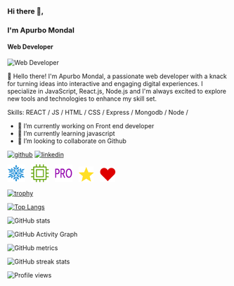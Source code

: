 ### Hi there 👋, 
### I'm Apurbo Mondal
#### Web Developer
![Web Developer](https://i.ibb.co/7nS2D14/Pro-Developers-Colorful-Dark-Gray-Orange-Linked-In-Banner.png)

👋 Hello there! I'm Apurbo Mondal, a passionate web developer with a knack for turning ideas into interactive and engaging digital experiences. I specialize in JavaScript, React.js, Node.js and I'm always excited to explore new tools and technologies to enhance my skill set.

Skills: REACT / JS / HTML / CSS / Express / Mongodb / Node /

- 🔭 I’m currently working on Front end developer 
- 🌱 I’m currently learning javascript 
- 👯 I’m looking to collaborate on Github 


[<img src='https://cdn.jsdelivr.net/npm/simple-icons@3.0.1/icons/github.svg' alt='github' height='40'>](https://github.com/apurbomondal85)  [<img src='https://cdn.jsdelivr.net/npm/simple-icons@3.0.1/icons/linkedin.svg' alt='linkedin' height='40'>](https://www.linkedin.com/in/apurbo5485/)  

<a href='https://archiveprogram.github.com/'><img src='https://raw.githubusercontent.com/acervenky/animated-github-badges/master/assets/acbadge.gif' width='40' height='40'></a> <a href='https://docs.github.com/en/developers'><img src='https://raw.githubusercontent.com/acervenky/animated-github-badges/master/assets/devbadge.gif' width='40' height='40'></a> <a href='https://github.com/pricing'><img src='https://raw.githubusercontent.com/acervenky/animated-github-badges/master/assets/pro.gif' width='40' height='40'></a> <a href='https://stars.github.com/'><img src='https://raw.githubusercontent.com/acervenky/animated-github-badges/master/assets/starbadge.gif' width='35' height='35'></a> <a href='https://docs.github.com/en/github/supporting-the-open-source-community-with-github-sponsors'><img src='https://raw.githubusercontent.com/acervenky/animated-github-badges/master/assets/sponsorbadge.gif' width='35' height='35'></a> 

[![trophy](https://github-profile-trophy.vercel.app/?username=apurbomondal85)](https://github.com/ryo-ma/github-profile-trophy)

[![Top Langs](https://github-readme-stats.vercel.app/api/top-langs/?username=apurbomondal85)](https://github.com/anuraghazra/github-readme-stats)

![GitHub stats](https://github-readme-stats.vercel.app/api?username=apurbomondal85&show_icons=true)  

![GitHub Activity Graph](https://activity-graph.herokuapp.com/graph?username=apurbomondal85)  

![GitHub metrics](https://metrics.lecoq.io/apurbomondal85)  

![GitHub streak stats](https://streak-stats.demolab.com/?user=apurbomondal85)  

![Profile views](https://gpvc.arturio.dev/apurbomondal85)  
